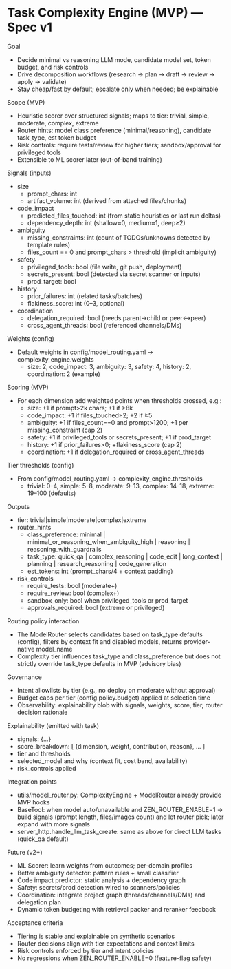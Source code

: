 # Task Complexity Engine (MVP) — Spec v1

Goal
- Decide minimal vs reasoning LLM mode, candidate model set, token budget, and risk controls
- Drive decomposition workflows (research → plan → draft → review → apply → validate)
- Stay cheap/fast by default; escalate only when needed; be explainable

Scope (MVP)
- Heuristic scorer over structured signals; maps to tier: trivial, simple, moderate, complex, extreme
- Router hints: model class preference (minimal/reasoning), candidate task_type, est token budget
- Risk controls: require tests/review for higher tiers; sandbox/approval for privileged tools
- Extensible to ML scorer later (out-of-band training)

Signals (inputs)
- size
  - prompt_chars: int
  - artifact_volume: int (derived from attached files/chunks)
- code_impact
  - predicted_files_touched: int (from static heuristics or last run deltas)
  - dependency_depth: int (shallow≈0, medium≈1, deep≥2)
- ambiguity
  - missing_constraints: int (count of TODOs/unknowns detected by template rules)
  - files_count == 0 and prompt_chars > threshold (implicit ambiguity)
- safety
  - privileged_tools: bool (file write, git push, deployment)
  - secrets_present: bool (detected via secret scanner or inputs)
  - prod_target: bool
- history
  - prior_failures: int (related tasks/batches)
  - flakiness_score: int (0–3, optional)
- coordination
  - delegation_required: bool (needs parent→child or peer↔peer)
  - cross_agent_threads: bool (referenced channels/DMs)

Weights (config)
- Default weights in config/model_routing.yaml → complexity_engine.weights
  - size: 2, code_impact: 3, ambiguity: 3, safety: 4, history: 2, coordination: 2 (example)

Scoring (MVP)
- For each dimension add weighted points when thresholds crossed, e.g.:
  - size: +1 if prompt>2k chars; +1 if >8k
  - code_impact: +1 if files_touched≥2; +2 if ≥5
  - ambiguity: +1 if files_count==0 and prompt>1200; +1 per missing_constraint (cap 2)
  - safety: +1 if privileged_tools or secrets_present; +1 if prod_target
  - history: +1 if prior_failures>0; +flakiness_score (cap 2)
  - coordination: +1 if delegation_required or cross_agent_threads

Tier thresholds (config)
- From config/model_routing.yaml → complexity_engine.thresholds
  - trivial: 0–4, simple: 5–8, moderate: 9–13, complex: 14–18, extreme: 19–100 (defaults)

Outputs
- tier: trivial|simple|moderate|complex|extreme
- router_hints
  - class_preference: minimal | minimal_or_reasoning_when_ambiguity_high | reasoning | reasoning_with_guardrails
  - task_type: quick_qa | complex_reasoning | code_edit | long_context | planning | research_reasoning | code_generation
  - est_tokens: int (prompt_chars/4 + context padding)
- risk_controls
  - require_tests: bool (moderate+)
  - require_review: bool (complex+)
  - sandbox_only: bool when privileged_tools or prod_target
  - approvals_required: bool (extreme or privileged)

Routing policy interaction
- The ModelRouter selects candidates based on task_type defaults (config), filters by context fit and disabled models, returns provider-native model_name
- Complexity tier influences task_type and class_preference but does not strictly override task_type defaults in MVP (advisory bias)

Governance
- Intent allowlists by tier (e.g., no deploy on moderate without approval)
- Budget caps per tier (config.policy.budget) applied at selection time
- Observability: explainability blob with signals, weights, score, tier, router decision rationale

Explainability (emitted with task)
- signals: {...}
- score_breakdown: [ {dimension, weight, contribution, reason}, ... ]
- tier and thresholds
- selected_model and why (context fit, cost band, availability)
- risk_controls applied

Integration points
- utils/model_router.py: ComplexityEngine + ModelRouter already provide MVP hooks
- BaseTool: when model auto/unavailable and ZEN_ROUTER_ENABLE=1 → build signals (prompt length, files/images count) and let router pick; later expand with more signals
- server_http.handle_llm_task_create: same as above for direct LLM tasks (quick_qa default)

Future (v2+)
- ML Scorer: learn weights from outcomes; per-domain profiles
- Better ambiguity detector: pattern rules + small classifier
- Code impact predictor: static analysis + dependency graph
- Safety: secrets/prod detection wired to scanners/policies
- Coordination: integrate project graph (threads/channels/DMs) and delegation plan
- Dynamic token budgeting with retrieval packer and reranker feedback

Acceptance criteria
- Tiering is stable and explainable on synthetic scenarios
- Router decisions align with tier expectations and context limits
- Risk controls enforced by tier and intent policies
- No regressions when ZEN_ROUTER_ENABLE=0 (feature-flag safety)

